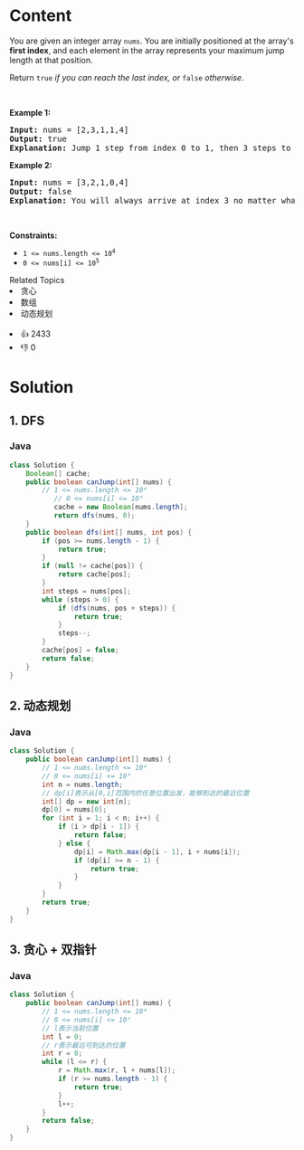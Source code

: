 # Content
<p>You are given an integer array <code>nums</code>. You are initially positioned at the array's <strong>first index</strong>, and each element in the array represents your maximum jump length at that position.</p>

<p>Return <code>true</code><em> if you can reach the last index, or </em><code>false</code><em> otherwise</em>.</p>

<p>&nbsp;</p>
<p><strong class="example">Example 1:</strong></p>

<pre>
<strong>Input:</strong> nums = [2,3,1,1,4]
<strong>Output:</strong> true
<strong>Explanation:</strong> Jump 1 step from index 0 to 1, then 3 steps to the last index.
</pre>

<p><strong class="example">Example 2:</strong></p>

<pre>
<strong>Input:</strong> nums = [3,2,1,0,4]
<strong>Output:</strong> false
<strong>Explanation:</strong> You will always arrive at index 3 no matter what. Its maximum jump length is 0, which makes it impossible to reach the last index.
</pre>

<p>&nbsp;</p>
<p><strong>Constraints:</strong></p>

<ul>
 <li><code>1 &lt;= nums.length &lt;= 10<sup>4</sup></code></li>
 <li><code>0 &lt;= nums[i] &lt;= 10<sup>5</sup></code></li>
</ul>

<div><div>Related Topics</div><div><li>贪心</li><li>数组</li><li>动态规划</li></div></div><br><div><li>👍 2433</li><li>👎 0</li></div>

# Solution
## 1. DFS
### Java
```java
class Solution {
    Boolean[] cache;
    public boolean canJump(int[] nums) {
        // 1 <= nums.length <= 10⁴
           // 0 <= nums[i] <= 10⁵
           cache = new Boolean[nums.length];
           return dfs(nums, 0);
    }
    public boolean dfs(int[] nums, int pos) {
        if (pos >= nums.length - 1) {
            return true;
        }
        if (null != cache[pos]) {
            return cache[pos];
        }
        int steps = nums[pos];
        while (steps > 0) {
            if (dfs(nums, pos + steps)) {
                return true;
            }
            steps--;
        }
        cache[pos] = false;
        return false;
    }
}
```
## 2. 动态规划
### Java
```java
class Solution {
    public boolean canJump(int[] nums) {
        // 1 <= nums.length <= 10⁴
        // 0 <= nums[i] <= 10⁵
        int n = nums.length;
        // dp[i]表示从[0,i]范围内的任意位置出发，能够到达的最远位置
        int[] dp = new int[n];
        dp[0] = nums[0];
        for (int i = 1; i < n; i++) {
            if (i > dp[i - 1]) {
                return false;
            } else {
                dp[i] = Math.max(dp[i - 1], i + nums[i]);
                if (dp[i] >= n - 1) {
                    return true;
                }
            }
        }
        return true;
    }
}
```
## 3. 贪心 + 双指针
### Java
```java
class Solution {
    public boolean canJump(int[] nums) {
        // 1 <= nums.length <= 10⁴
        // 0 <= nums[i] <= 10⁵
        // l表示当前位置
        int l = 0;
        // r表示最远可到达的位置
        int r = 0;
        while (l <= r) {
            r = Math.max(r, l + nums[l]);
            if (r >= nums.length - 1) {
                return true;
            }
            l++;
        }
        return false;
    }
}
```
